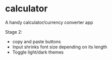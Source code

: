 # calculator

A handy calculator/currency converter app

Stage 2:
 - copy and paste buttons
 - Input shrinks font size depending on its length
 - Toggle light/dark themes
